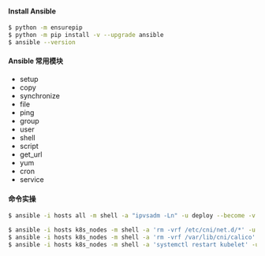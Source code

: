 

#### Install Ansible

```bash
$ python -m ensurepip
$ python -m pip install -v --upgrade ansible
$ ansible --version
```

#### Ansible 常用模块
- setup
- copy
- synchronize
- file
- ping
- group
- user
- shell
- script
- get_url
- yum
- cron
- service

#### 命令实操

```bash
$ ansible -i hosts all -m shell -a "ipvsadm -Ln" -u deploy --become -v
```

```bash
$ ansible -i hosts k8s_nodes -m shell -a 'rm -vrf /etc/cni/net.d/*' -u deploy --become -v
$ ansible -i hosts k8s_nodes -m shell -a 'rm -vrf /var/lib/cni/calico' -u deploy --become -v
$ ansible -i hosts k8s_nodes -m shell -a 'systemctl restart kubelet' -u deploy --become -v
```